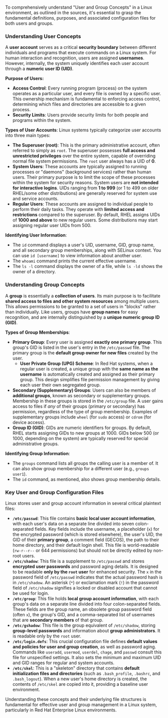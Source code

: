 To comprehensively understand "User and Group Concepts" in a Linux environment, as outlined in the sources, it's essential to grasp the fundamental definitions, purposes, and associated configuration files for both users and groups.

### Understanding User Concepts

A **user account** serves as a critical **security boundary** between different individuals and programs that execute commands on a Linux system. For human interaction and recognition, users are assigned **usernames**. However, internally, the system uniquely identifies each user account through a **numeric user ID (UID)**.

**Purpose of Users:**
*   **Access Control**: Every running program (process) on the system operates as a particular user, and every file is owned by a specific user. This ownership mechanism is fundamental to enforcing access control, determining which files and directories are accessible to a given process.
*   **Security Limits**: Users provide security limits for both people and programs within the system.

**Types of User Accounts**:
Linux systems typically categorize user accounts into three main types:
*   **The Superuser (root)**: This is the primary administrative account, often referred to simply as `root`. The superuser possesses **full access and unrestricted privileges** over the entire system, capable of overriding normal file system permissions. The `root` user always has a UID of **0**.
*   **System Users**: These accounts are typically assigned to running processes or "daemons" (background services) rather than human users. Their primary purpose is to limit the scope of these processes within the system for security reasons. System users are **not intended for interactive logins**. UIDs ranging from **1 to 999** (or 1 to 499 on older RHEL/some other distributions) are generally reserved for system use and service accounts.
*   **Regular Users**: These accounts are assigned to individual people to perform their daily tasks. They operate with **limited access and restrictions** compared to the superuser. By default, RHEL assigns UIDs of **1000 and above** to new regular users. Some distributions may start assigning regular user UIDs from 500.

**Identifying User Information**:
*   The `id` command displays a user's UID, username, GID, group name, and all secondary group memberships, along with SELinux context. You can use `id [username]` to view information about another user.
*   The `whoami` command prints the current effective username.
*   The `ls -l` command displays the owner of a file, while `ls -ld` shows the owner of a directory.

### Understanding Group Concepts

A **group** is essentially a **collection of users**. Its main purpose is to facilitate **shared access to files and other system resources** among multiple users. This allows permissions to be granted to a set of users in "blocks" rather than individually. Like users, groups have **group names** for easy recognition, and are internally distinguished by a **unique numeric group ID (GID)**.

**Types of Group Memberships**:
*   **Primary Group**: Every user is assigned **exactly one primary group**. This group's GID is listed in the user's entry in the `/etc/passwd` file. The primary group is the **default group owner for new files** created by the user.
    *   **User Private Group (UPG) Scheme**: In Red Hat systems, when a regular user is created, a unique group with the **same name as the username** is automatically created and assigned as their primary group. This design simplifies file permission management by giving each user their own segregated group.
*   **Secondary (Supplementary) Groups**: Users can also be members of **additional groups**, known as secondary or supplementary groups. Membership in these groups is stored in the `/etc/group` file. A user gains access to files if *any* of their groups (primary or secondary) has permission, regardless of the type of group membership. Examples of supplementary groups include `wheel` (for `sudo` access) or `cdrom` (for device access).
*   **Group ID (GID)**: GIDs are numeric identifiers for groups. By default, RHEL starts assigning GIDs to new groups at 1000. GIDs below 500 (or 1000, depending on the system) are typically reserved for special administrative groups.

**Identifying Group Information**:
*   The `groups` command lists all groups the calling user is a member of. It can also show group membership for a different user (e.g., `groups user1`).
*   The `id` command, as mentioned, also shows group membership details.

### Key User and Group Configuration Files

Linux stores user and group account information in several critical plaintext files:

*   **`/etc/passwd`**: This file contains **basic local user account information**, with each user's data on a separate line divided into seven colon-separated fields. Key fields include the username, a placeholder (`x`) for the encrypted password (which is stored elsewhere), the user's UID, the GID of their **primary group**, a comment field (GECOS), the path to their home directory, and their default login shell. This file is world-readable (`rw-r--r--` or 644 permissions) but should not be directly edited by non-root users.
*   **`/etc/shadow`**: This file is a supplement to `/etc/passwd` and stores **encrypted user passwords** and password aging details. It is designed to be readable **only by the `root` user** for enhanced security. The `x` in the password field of `/etc/passwd` indicates that the actual password hash is in `/etc/shadow`. An asterisk (`*`) or exclamation mark (`!`) in the password field of `/etc/shadow` signifies a locked or disabled account that cannot be used for login.
*   **`/etc/group`**: This file holds **local group account information**, with each group's data on a separate line divided into four colon-separated fields. These fields are the group name, an obsolete group password field (often `x`), the group's GID, and a comma-separated list of usernames that are **secondary members** of that group.
*   **`/etc/gshadow`**: This file is the group equivalent of `/etc/shadow`, storing **group-level passwords** and information about **group administrators**. It is readable only by the `root` user.
*   **`/etc/login.defs`**: This crucial configuration file defines **default values and policies for user and group creation**, as well as password aging. Commands like `useradd`, `usermod`, `userdel`, `chage`, and `passwd` consult this file for unspecified settings. It also sets the minimum and maximum UID and GID ranges for regular and system accounts.
*   **`/etc/skel`**: This is a "skeleton" directory that contains **default initialization files and directories** (such as `.bash_profile`, `.bashrc`, and `.bash_logout`). When a new user's home directory is created, the contents of `/etc/skel` are copied into it, providing a baseline user environment.

Understanding these concepts and their underlying file structures is fundamental for effective user and group management in a Linux system, particularly in Red Hat Enterprise Linux environments.